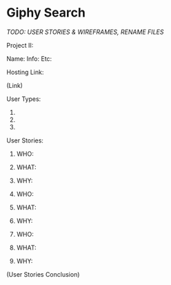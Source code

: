# Giphy Search

*TODO: USER STORIES & WIREFRAMES, RENAME FILES*

Project II:

Name:
Info:
Etc:


Hosting Link:

(Link)


User Types:

1.
2.
3.


User Stories:

1. WHO:
2. WHAT:
3. WHY:

1. WHO:
2. WHAT:
3. WHY:

1. WHO:
2. WHAT:
3. WHY:


(User Stories Conclusion)